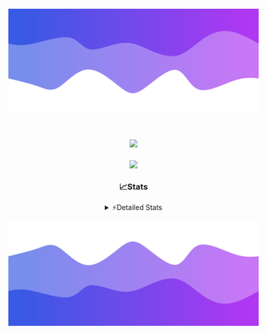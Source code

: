 ![Header](./header.png)
<div align="center">

<h1 align="center">
  <a href="https://git.io/typing-svg">
    <img src="https://readme-typing-svg.herokuapp.com/?lines=Hello,+There!+%F0%9F%91%8B;This+is+chicho.;Owner+on+Ocean;&center=true&size=25">
  </a>
</h1>
  
<p align="center">
  <img src="https://lanyard.cnrad.dev/api/852683595378196480" />
</p>

### 📈Stats
<details>
    <summary> ⚡Detailed Stats</summary>
    <br/>

<!--START_SECTION:waka-->
![Code Time](http://img.shields.io/badge/Code%20Time-1%2C024%20hrs%2011%20mins-blue)

![Profile Views](http://img.shields.io/badge/Profile%20Views-0-blue)

**🐱 My GitHub Data** 

> 📦 188.4 kB Used in GitHub's Storage 
 > 
> 🏆 0 Contributions in the Year 2025
 > 
> 🚫 Not Opted to Hire
 > 
> 📜 15 Public Repositories 
 > 
> 🔑 13 Private Repositories 
 > 
**I'm a Night 🦉** 

```text
🌞 Morning                24 commits          █░░░░░░░░░░░░░░░░░░░░░░░░   04.55 % 
🌆 Daytime                72 commits          ███░░░░░░░░░░░░░░░░░░░░░░   13.66 % 
🌃 Evening                237 commits         ███████████░░░░░░░░░░░░░░   44.97 % 
🌙 Night                  194 commits         █████████░░░░░░░░░░░░░░░░   36.81 % 
```
📅 **I'm Most Productive on Friday** 

```text
Monday                   28 commits          █░░░░░░░░░░░░░░░░░░░░░░░░   05.31 % 
Tuesday                  115 commits         █████░░░░░░░░░░░░░░░░░░░░   21.82 % 
Wednesday                83 commits          ████░░░░░░░░░░░░░░░░░░░░░   15.75 % 
Thursday                 69 commits          ███░░░░░░░░░░░░░░░░░░░░░░   13.09 % 
Friday                   125 commits         ██████░░░░░░░░░░░░░░░░░░░   23.72 % 
Saturday                 60 commits          ███░░░░░░░░░░░░░░░░░░░░░░   11.39 % 
Sunday                   47 commits          ██░░░░░░░░░░░░░░░░░░░░░░░   08.92 % 
```


📊 **This Week I Spent My Time On** 

```text
🕑︎ Time Zone: America/Argentina/Buenos_Aires

💬 Programming Languages: 
TypeScript               12 hrs 36 mins      █████████████████████░░░░   85.07 % 
Python                   1 hr 39 mins        ███░░░░░░░░░░░░░░░░░░░░░░   11.19 % 
JSON                     15 mins             ░░░░░░░░░░░░░░░░░░░░░░░░░   01.79 % 
Other                    12 mins             ░░░░░░░░░░░░░░░░░░░░░░░░░   01.37 % 
Git Config               5 mins              ░░░░░░░░░░░░░░░░░░░░░░░░░   00.57 % 

🔥 Editors: 
Cursor                   14 hrs 49 mins      █████████████████████████   100.00 % 

🐱‍💻 Projects: 
ocean-backend            13 hrs 17 mins      ██████████████████████░░░   89.69 % 
ocean 2                  1 hr 20 mins        ██░░░░░░░░░░░░░░░░░░░░░░░   09.03 % 
Unknown Project          8 mins              ░░░░░░░░░░░░░░░░░░░░░░░░░   00.92 % 
my-nest-app              3 mins              ░░░░░░░░░░░░░░░░░░░░░░░░░   00.35 % 

💻 Operating System: 
Windows                  14 hrs 41 mins      █████████████████████████   99.13 % 
Mac                      7 mins              ░░░░░░░░░░░░░░░░░░░░░░░░░   00.87 % 
```

**I Mostly Code in JavaScript** 

```text
JavaScript               8 repos             ██████░░░░░░░░░░░░░░░░░░░   24.24 % 
HTML                     7 repos             █████░░░░░░░░░░░░░░░░░░░░   21.21 % 
TypeScript               4 repos             ███░░░░░░░░░░░░░░░░░░░░░░   12.12 % 
Astro                    2 repos             ██░░░░░░░░░░░░░░░░░░░░░░░   06.06 % 
SCSS                     1 repo              █░░░░░░░░░░░░░░░░░░░░░░░░   03.03 % 
```




 Last Updated on 30/01/2025 22:14:26 UTC
<!--END_SECTION:waka-->
</details>

![Footer](./footer.png)
